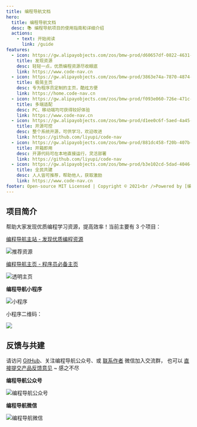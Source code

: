 ```yaml
---
title: 编程导航文档
hero:
  title: 编程导航文档
  desc: 📚 编程导航项目的使用指南和详细介绍
  actions:
    - text: 开始阅读
      link: /guide
features:
  - icon: https://gw.alipayobjects.com/zos/bmw-prod/d60657df-0822-4631-9d7c-e7a869c2f21c/k79dmz3q_w126_h126.png
    title: 发现资源
    desc: 轻轻一点，优质编程资源尽收眼底
    link: https://www.code-nav.cn
  - icon: https://gw.alipayobjects.com/zos/bmw-prod/3863e74a-7870-4874-b1e1-00a8cdf47684/kj9t7ww3_w144_h144.png
    title: 极简主页
    desc: 专为程序员定制的主页，酷炫方便
    link: https://home.code-nav.cn
  - icon: https://gw.alipayobjects.com/zos/bmw-prod/f093e060-726e-471c-a53e-e988ed3f560c/kj9t9sk7_w144_h144.png
    title: 多端适配
    desc: PC、移动端均可获得较好体验
    link: https://www.code-nav.cn
  - icon: https://gw.alipayobjects.com/zos/bmw-prod/d1ee0c6f-5aed-4a45-a507-339a4bfe076c/k7bjsocq_w144_h144.png
    title: 开源可控
    desc: 整个系统开源，可供学习，欢迎改进
    link: https://github.com/liyupi/code-nav
  - icon: https://gw.alipayobjects.com/zos/bmw-prod/881dc458-f20b-407b-947a-95104b5ec82b/k79dm8ih_w144_h144.png
    title: 开箱即用
    desc: 开源代码可在本地直接运行，灵活部署
    link: https://github.com/liyupi/code-nav
  - icon: https://gw.alipayobjects.com/zos/bmw-prod/b3e102cd-5dad-4046-a02a-be33241d1cc7/kj9t8oji_w144_h144.png
    title: 全民共建
    desc: 人人皆可推荐，帮助他人，获取激励
    link: https://www.code-nav.cn
footer: Open-source MIT Licensed | Copyright © 2021<br />Powered by [编程导航](https://www.code-nav.cn)
---
```


## 项目简介

帮助大家发现优质编程学习资源，提高效率！当前主要有 3 个项目：

[编程导航主站 - 发现优质编程资源](https://www.code-nav.cn) 

![推荐资源](https://qiniuyun.code-nav.cn/%E4%B8%BB%E9%A1%B5-%E6%8E%A8%E8%8D%90%E8%B5%84%E6%BA%90.png)

[编程导航主页 - 程序员必备主页](https://home.code-nav.cn)

![透明主页](https://636f-codenav-8grj8px727565176-1256524210.tcb.qcloud.la/assets/code-nav-home.png)

**编程导航小程序**

![小程序](https://qiniuyun.code-nav.cn/%E5%B0%8F%E7%A8%8B%E5%BA%8F%E4%B8%BB%E9%A1%B5-20210527200801883.png)

小程序二维码：

![](https://qiniuyun.code-nav.cn/gh_5532199b4db0_430.jpg)


## 反馈与共建

请访问 [GitHub](https://github.com/liyupi/code-nav)、关注编程导航公众号、或 [联系作者](./author) 微信加入交流群，
也可以 [直接提交产品反馈意见](https://support.qq.com/products/303921) ~ 感之不尽

**编程导航公众号**

![编程导航公众号](https://qiniuyun.code-nav.cn/qrcode_for_gh_885a2912dab4_430(2).jpg) 

**编程导航微信**

![编程导航微信](https://636f-codenav-8grj8px727565176-1256524210.tcb.qcloud.la/assets/wechat.jpg)
